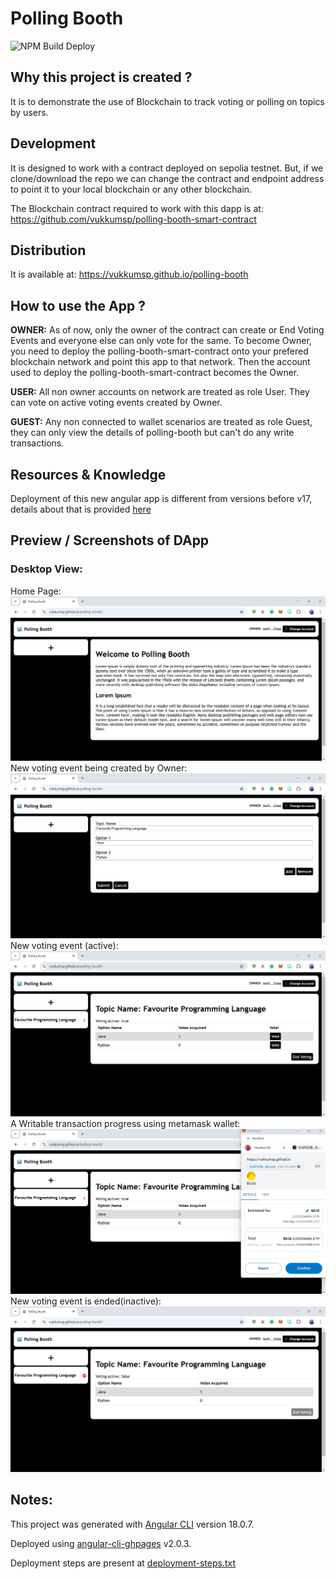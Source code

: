 # Polling Booth

![NPM Build Deploy](https://github.com/vukkumsp/polling-booth/actions/workflows/ghpages-push.yml/badge.svg)

## Why this project is created ?

It is to demonstrate the use of Blockchain to track voting or polling on topics by users.

## Development

It is designed to work with a contract deployed on sepolia testnet. But, if we clone/download the repo we can change the contract and endpoint address to point it to your local blockchain or any other blockchain.

The Blockchain contract required to work with this dapp is at: https://github.com/vukkumsp/polling-booth-smart-contract

## Distribution

It is available at: https://vukkumsp.github.io/polling-booth

## How to use the App ?

<b>OWNER:</b>
As of now, only the owner of the contract can create or End Voting Events and everyone else can only vote for the same.
To become Owner, you need to deploy the polling-booth-smart-contract onto your prefered blockchain network and point this app to that network. Then the account used to deploy the polling-booth-smart-contract becomes the Owner.

<b>USER:</b>
All non owner accounts on network are treated as role User. They can vote on active voting events created by Owner.

<b>GUEST:</b>
Any non connected to wallet scenarios are treated as role Guest, they can only view the details of polling-booth but can't do any write transactions.

## Resources & Knowledge

Deployment of this new angular app is different from versions before v17, details about that is provided [here](./deployment-steps.txt)

## Preview / Screenshots of DApp
### Desktop View:
Home Page:
<img src="./src/assets/screenshots/home-desktop.png">
New voting event being created by Owner:
<img src="./src/assets/screenshots/home-desktop-new-event.png">
New voting event (active):
<img src="./src/assets/screenshots/home-desktop-new-event-vote-page.png">
A Writable transaction progress using metamask wallet:
<img src="./src/assets/screenshots/home-desktop-performing-transaction.png">
New voting event is ended(inactive):
<img src="./src/assets/screenshots/home-desktop-new-event-vote-inactive.png">

## Notes:

This project was generated with [Angular CLI](https://github.com/angular/angular-cli) version 18.0.7.

Deployed using [angular-cli-ghpages](https://www.npmjs.com/package/angular-cli-ghpages) v2.0.3.
    
Deployment steps are present at [deployment-steps.txt](./deployment-steps.txt)